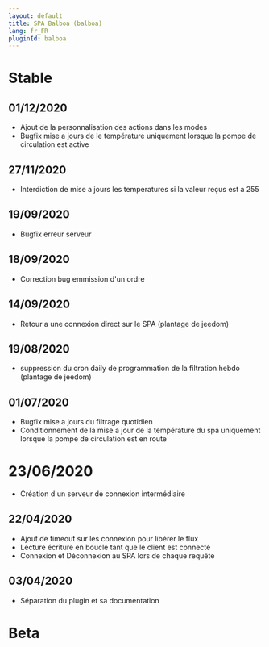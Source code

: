 ```yaml
---
layout: default
title: SPA Balboa (balboa)
lang: fr_FR
pluginId: balboa
---
```

# Stable
## 01/12/2020
* Ajout de la personnalisation des actions dans les modes
* Bugfix mise a jours de le température uniquement lorsque la pompe de circulation est active

## 27/11/2020
* Interdiction de mise a jours les temperatures si la valeur reçus est a 255

## 19/09/2020
* Bugfix erreur serveur 

## 18/09/2020
* Correction bug emmission d'un ordre

## 14/09/2020
* Retour a une connexion direct sur le SPA (plantage de jeedom) 

## 19/08/2020
* suppression du cron daily de programmation de la filtration hebdo (plantage de jeedom) 

## 01/07/2020
* Bugfix mise a jours du filtrage quotidien
* Conditionnement de la mise a jour de la température du spa uniquement lorsque la pompe de circulation est en route

# 23/06/2020
* Création d'un serveur de connexion intermédiaire

## 22/04/2020
* Ajout de timeout sur les connexion pour libérer le flux
* Lecture écriture en boucle tant que le client est connecté
* Connexion et Déconnexion au SPA lors de chaque requête

## 03/04/2020
* Séparation du plugin et sa documentation

# Beta
